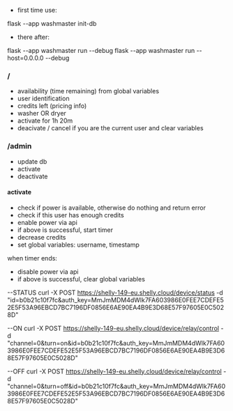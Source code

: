* first time use:

flask --app washmaster init-db



* there after:

flask --app washmaster run --debug
flask --app washmaster run --host=0.0.0.0 --debug




### /
* availability (time remaining) from global variables
* user identification
* credits left (pricing info)
* washer OR dryer 
* activate for 1h 20m
* deacivate / cancel if you are the current user and clear variables



### /admin
* update db
* activate
* deactivate


#### activate
- check if power is available, otherwise do nothing and return error
- check if this user has enough credits
- enable power via api
- if above is successful, start timer
- decrease credits
- set global variables: username, timestamp

when timer ends:
- disable power via api
- if above is successful, clear global variables



--STATUS
curl -X POST https://shelly-149-eu.shelly.cloud/device/status -d "id=b0b21c10f7fc&auth_key=MmJmMDM4dWlk7FA603986E0FEE7CDEFE52E5F53A96EBCD7BC7196DF0856E6AE90EA4B9E3D68E57F97605E0C5028D"

--ON
curl -X POST https://shelly-149-eu.shelly.cloud/device/relay/control -d "channel=0&turn=on&id=b0b21c10f7fc&auth_key=MmJmMDM4dWlk7FA603986E0FEE7CDEFE52E5F53A96EBCD7BC7196DF0856E6AE90EA4B9E3D68E57F97605E0C5028D"

--OFF
curl -X POST https://shelly-149-eu.shelly.cloud/device/relay/control -d "channel=0&turn=off&id=b0b21c10f7fc&auth_key=MmJmMDM4dWlk7FA603986E0FEE7CDEFE52E5F53A96EBCD7BC7196DF0856E6AE90EA4B9E3D68E57F97605E0C5028D"